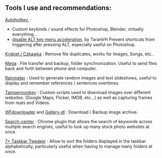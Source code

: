 ## Tools I use and recommendations:

[Autohotkey.](https://www.autohotkey.com/) : 
  - Custom keybinds / sound effects for Photoshop, Blender, virtually everything...
  - [disable ALT key menu acceleration](https://github.com/TaranVH/2nd-keyboard/blob/master/Taran's_Windows_Mods/Alt_menu_acceleration_DISABLER.ahk), by TaranVH
      Prevent shortcuts from triggering after pressing ALT, especially useful on Photoshop.

[Krokiet / Czkawka](https://github.com/qarmin/czkawka/tree/master) : 
  Remove file duplicates, works for Images, Songs, etc..
  
[Mega](https://mega.io/) : 
  File transfer and backup, folder synchronization. Useful to send files back and forth between phone and computer.

[Rainmeter](https://www.rainmeter.net/) : 
  Used to generate random images and text slideshows, useful to display and remember references / sentences overtimes.

[Tampermonkey](https://www.tampermonkey.net/) : 
  Custom scripts used to download images over different websites. (Google Maps, Flicker, IMDB, etc...) as well as capturing frames from reals and Videos.

[WFdownloader](https://www.wfdownloader.xyz/download) and [Gallery-dl](https://github.com/mikf/gallery-dl) : 
  Download / Backup image archive.

[Search-center](https://chromewebstore.google.com/detail/search-center/ndfplmdnbnefomnjiknbpejdceedhdmf?hl=en) : 
  Chrome plugin that allows the search of keywords across multiple search engines, useful to look up many stock photo websites at once.

[7+ Taskbar Tweaker](https://ramensoftware.com/7-taskbar-tweaker) : 
  Allow to sort the folders displayed in the taskbar alphabetically, particularly useful when having to manage many folders at once.



  
